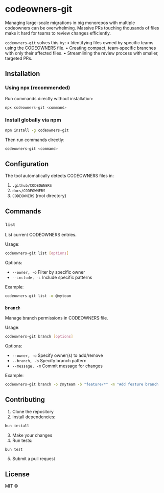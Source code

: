 # codeowners-git

Managing large-scale migrations in big monorepos with multiple codeowners can be overwhelming. Massive PRs touching thousands of files make it hard for teams to review changes efficiently.

`codeowners-git` solves this by:
• Identifying files owned by specific teams using the CODEOWNERS file.
• Creating compact, team-specific branches with only their affected files.
• Streamlining the review process with smaller, targeted PRs.

## Installation

### Using npx (recommended)

Run commands directly without installation:

```bash
npx codeowners-git <command>
```

### Install globally via npm

```bash
npm install -g codeowners-git
```

Then run commands directly:

```bash
codeowners-git <command>
```

## Configuration

The tool automatically detects CODEOWNERS files in:

1. `.github/CODEOWNERS`
2. `docs/CODEOWNERS`
3. `CODEOWNERS` (root directory)

## Commands

### `list`

List current CODEOWNERS entries.

Usage:

```bash
codeowners-git list [options]
```

Options:

- `--owner, -o` Filter by specific owner
- `--include, -i` Include specific patterns

Example:

```bash
codeowners-git list -o @myteam
```

### `branch`

Manage branch permissions in CODEOWNERS file.

Usage:

```bash
codeowners-git branch [options]
```

Options:

- `--owner, -o` Specify owner(s) to add/remove
- `--branch, -b` Specify branch pattern
- `--message, -m` Commit message for changes

Example:

```bash
codeowners-git branch -o @myteam -b "feature/*" -m "Add feature branch ownership"
```

## Contributing

1. Clone the repository
2. Install dependencies:

```bash
bun install
```

3. Make your changes
4. Run tests:

```bash
bun test
```

5. Submit a pull request

## License

MIT ©
